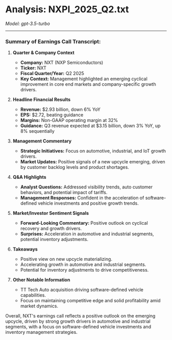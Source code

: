 # Analysis: NXPI_2025_Q2.txt

*Model: gpt-3.5-turbo*

---

### Summary of Earnings Call Transcript:

1. **Quarter & Company Context**
   - **Company:** NXT (NXP Semiconductors)
   - **Ticker:** NXT
   - **Fiscal Quarter/Year:** Q2 2025
   - **Key Context:** Management highlighted an emerging cyclical improvement in core end markets and company-specific growth drivers.

2. **Headline Financial Results**
   - **Revenue:** $2.93 billion, down 6% YoY
   - **EPS:** $2.72, beating guidance
   - **Margins:** Non-GAAP operating margin at 32%
   - **Guidance:** Q3 revenue expected at $3.15 billion, down 3% YoY, up 8% sequentially

3. **Management Commentary**
   - **Strategic Initiatives:** Focus on automotive, industrial, and IoT growth drivers.
   - **Market Updates:** Positive signals of a new upcycle emerging, driven by customer backlog levels and product shortages.

4. **Q&A Highlights**
   - **Analyst Questions:** Addressed visibility trends, auto customer behaviors, and potential impact of tariffs.
   - **Management Responses:** Confident in the acceleration of software-defined vehicle investments and positive growth trends.

5. **Market/Investor Sentiment Signals**
   - **Forward-Looking Commentary:** Positive outlook on cyclical recovery and growth drivers.
   - **Surprises:** Acceleration in automotive and industrial segments, potential inventory adjustments.

6. **Takeaways**
   - Positive view on new upcycle materializing.
   - Accelerating growth in automotive and industrial segments.
   - Potential for inventory adjustments to drive competitiveness.

7. **Other Notable Information**
   - TT Tech Auto acquisition driving software-defined vehicle capabilities.
   - Focus on maintaining competitive edge and solid profitability amid market dynamics.

Overall, NXT's earnings call reflects a positive outlook on the emerging upcycle, driven by strong growth drivers in automotive and industrial segments, with a focus on software-defined vehicle investments and inventory management strategies.